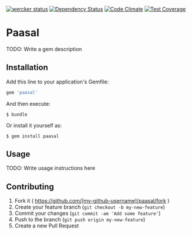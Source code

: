 [![wercker status](https://app.wercker.com/status/324d9f36b06c877d9f2df4e26489b8bd/s/master "wercker status")](https://app.wercker.com/project/bykey/324d9f36b06c877d9f2df4e26489b8bd)
[![Dependency Status](https://gemnasium.com/847585fdbecac653f6cfbd0a301b2f0f.svg)](https://gemnasium.com/croeck/paasal)
[![Code Climate](https://codeclimate.com/repos/54af9232695680520400157d/badges/d9c8c6bf17955025db7a/gpa.svg)](https://codeclimate.com/repos/54af9232695680520400157d/feed)
[![Test Coverage](https://codeclimate.com/repos/54af9232695680520400157d/badges/d9c8c6bf17955025db7a/coverage.svg)](https://codeclimate.com/repos/54af9232695680520400157d/feed)

# Paasal

TODO: Write a gem description

## Installation

Add this line to your application's Gemfile:

```ruby
gem 'paasal'
```

And then execute:

    $ bundle

Or install it yourself as:

    $ gem install paasal

## Usage

TODO: Write usage instructions here

## Contributing

1. Fork it ( https://github.com/[my-github-username]/paasal/fork )
2. Create your feature branch (`git checkout -b my-new-feature`)
3. Commit your changes (`git commit -am 'Add some feature'`)
4. Push to the branch (`git push origin my-new-feature`)
5. Create a new Pull Request
